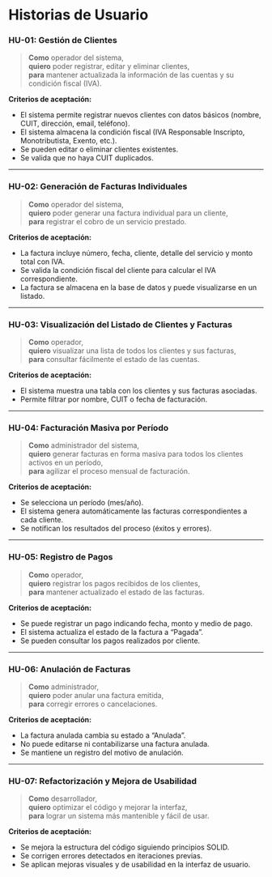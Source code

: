 # Historias de Usuario

### **HU-01: Gestión de Clientes**
> **Como** operador del sistema,  
> **quiero** poder registrar, editar y eliminar clientes,  
> **para** mantener actualizada la información de las cuentas y su condición fiscal (IVA).

**Criterios de aceptación:**
- El sistema permite registrar nuevos clientes con datos básicos (nombre, CUIT, dirección, email, teléfono).  
- El sistema almacena la condición fiscal (IVA Responsable Inscripto, Monotributista, Exento, etc.).  
- Se pueden editar o eliminar clientes existentes.  
- Se valida que no haya CUIT duplicados.

---

### **HU-02: Generación de Facturas Individuales**
> **Como** operador del sistema,  
> **quiero** poder generar una factura individual para un cliente,  
> **para** registrar el cobro de un servicio prestado.

**Criterios de aceptación:**
- La factura incluye número, fecha, cliente, detalle del servicio y monto total con IVA.  
- Se valida la condición fiscal del cliente para calcular el IVA correspondiente.  
- La factura se almacena en la base de datos y puede visualizarse en un listado.  

---

### **HU-03: Visualización del Listado de Clientes y Facturas**
> **Como** operador,  
> **quiero** visualizar una lista de todos los clientes y sus facturas,  
> **para** consultar fácilmente el estado de las cuentas.

**Criterios de aceptación:**
- El sistema muestra una tabla con los clientes y sus facturas asociadas.  
- Permite filtrar por nombre, CUIT o fecha de facturación.  

---

### **HU-04: Facturación Masiva por Período**
> **Como** administrador del sistema,  
> **quiero** generar facturas en forma masiva para todos los clientes activos en un período,  
> **para** agilizar el proceso mensual de facturación.

**Criterios de aceptación:**
- Se selecciona un período (mes/año).  
- El sistema genera automáticamente las facturas correspondientes a cada cliente.  
- Se notifican los resultados del proceso (éxitos y errores).  

---

### **HU-05: Registro de Pagos**
> **Como** operador,  
> **quiero** registrar los pagos recibidos de los clientes,  
> **para** mantener actualizado el estado de las facturas.

**Criterios de aceptación:**
- Se puede registrar un pago indicando fecha, monto y medio de pago.  
- El sistema actualiza el estado de la factura a “Pagada”.  
- Se pueden consultar los pagos realizados por cliente.

---

### **HU-06: Anulación de Facturas**
> **Como** administrador,  
> **quiero** poder anular una factura emitida,  
> **para** corregir errores o cancelaciones.

**Criterios de aceptación:**
- La factura anulada cambia su estado a “Anulada”.  
- No puede editarse ni contabilizarse una factura anulada.  
- Se mantiene un registro del motivo de anulación.  

---

### **HU-07: Refactorización y Mejora de Usabilidad**
> **Como** desarrollador,  
> **quiero** optimizar el código y mejorar la interfaz,  
> **para** lograr un sistema más mantenible y fácil de usar.

**Criterios de aceptación:**
- Se mejora la estructura del código siguiendo principios SOLID.  
- Se corrigen errores detectados en iteraciones previas.  
- Se aplican mejoras visuales y de usabilidad en la interfaz de usuario.
